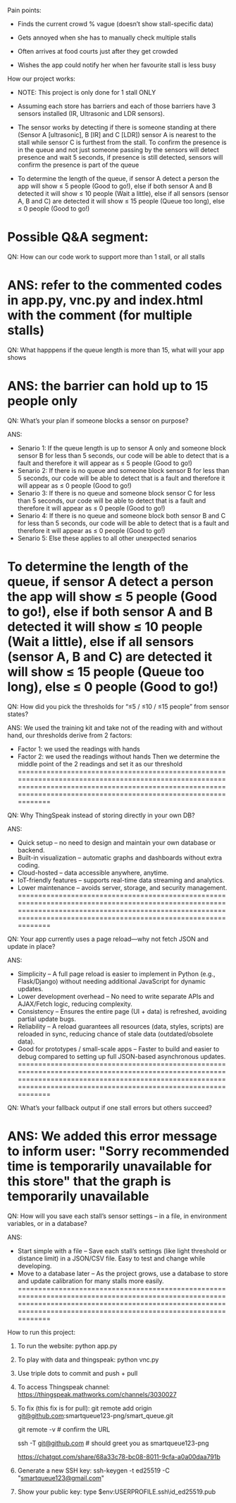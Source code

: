 Pain points: 

- Finds the current crowd % vague (doesn’t show stall-specific data)

- Gets annoyed when she has to manually check multiple stalls

- Often arrives at food courts just after they get crowded

- Wishes the app could notify her when her favourite stall is less busy



How our project works:

- NOTE: This project is only done for 1 stall ONLY 

- Assuming each store has barriers and each of those barriers have 3 sensors installed (IR, Ultrasonic and LDR sensors). 

- The sensor works by detecting if there is someone standing at there (Sensor A [ultrasonic], B [IR] and C [LDR]) sensor A is nearest to the stall while sensor C is furthest from the stall. To confirm the presence is in the queue and not just someone passing by the sensors will detect presence and wait 5 seconds, if presence is still detected, sensors will confirm the presence is part of the queue

- To determine the length of the queue, if sensor A detect a person the app will show ≤ 5 people (Good to go!), else if both sensor A and B detected it will show ≤ 10 people (Wait a little), else if all sensors (sensor A, B and C) are detected it will show ≤ 15 people (Queue too long), else ≤ 0 people (Good to go!)




Possible Q&A segment:
==============================

QN: How can our code work to support more than 1 stall, or all stalls 

ANS: refer to the commented codes in app.py, vnc.py and index.html with the comment (for multiple stalls)
====================================================================================================================================================================================================================

QN: What happpens if the queue length is more than 15, what will your app shows

ANS: the barrier can hold up to 15 people only
====================================================================================================================================================================================================================

QN: What’s your plan if someone blocks a sensor on purpose?

ANS: 
- Senario 1: If the queue length is up to sensor A only and someone block sensor B for less than 5 seconds, our code will be able to detect that is a fault and therefore it will appear as ≤ 5 people (Good to go!)
- Senario 2: If there is no queue and someone block sensor B for less than 5 seconds, our code will be able to detect that is a fault and therefore it will appear as ≤ 0 people (Good to go!)
- Senario 3: If there is no queue and someone block sensor C for less than 5 seconds, our code will be able to detect that is a fault and therefore it will appear as ≤ 0 people (Good to go!)
- Senario 4: If there is no queue and someone block both sensor B and C for less than 5 seconds, our code will be able to detect that is a fault and therefore it will appear as ≤ 0 people (Good to go!)
- Senario 5: Else these applies to all other unexpected senarios

To determine the length of the queue, if sensor A detect a person the app will show ≤ 5 people (Good to go!), else if both sensor A and B detected it will show ≤ 10 people (Wait a little), else if all sensors (sensor A, B and C) are detected it will show ≤ 15 people (Queue too long), else ≤ 0 people (Good to go!)
====================================================================================================================================================================================================================

QN: How did you pick the thresholds for “≤5 / ≤10 / ≤15 people” from sensor states?

ANS: We used the training kit and take not of the reading with and without hand, our thresholds derive from 2 factors:
- Factor 1: we used the readings with hands
- Factor 2: we used the readings without hands 
Then we determine the middle point of the 2 readings and set it as our threshold
====================================================================================================================================================================================================================

QN: Why ThingSpeak instead of storing directly in your own DB?

ANS: 
- Quick setup – no need to design and maintain your own database or backend.
- Built-in visualization – automatic graphs and dashboards without extra coding.
- Cloud-hosted – data accessible anywhere, anytime.
- IoT-friendly features – supports real-time data streaming and analytics.
- Lower maintenance – avoids server, storage, and security management.
====================================================================================================================================================================================================================

QN: Your app currently uses a page reload—why not fetch JSON and update in place?

ANS: 
- Simplicity – A full page reload is easier to implement in Python (e.g., Flask/Django) without needing additional JavaScript for dynamic updates.
- Lower development overhead – No need to write separate APIs and AJAX/Fetch logic, reducing complexity.
- Consistency – Ensures the entire page (UI + data) is refreshed, avoiding partial update bugs.
- Reliability – A reload guarantees all resources (data, styles, scripts) are reloaded in sync, reducing chance of stale data (outdated/obsolete data).
- Good for prototypes / small-scale apps – Faster to build and easier to debug compared to setting up full JSON-based asynchronous updates.
====================================================================================================================================================================================================================

QN: What’s your fallback output if one stall errors but others succeed?

ANS: 
We added this error message to inform user: "Sorry recommended time is temporarily unavailable for this store" that the graph is temporarily unavailable 
====================================================================================================================================================================================================================

QN: How will you save each stall’s sensor settings – in a file, in environment variables, or in a database?

ANS: 
- Start simple with a file – Save each stall’s settings (like light threshold or distance limit) in a JSON/CSV file. Easy to test and change while developing.
- Move to a database later – As the project grows, use a database to store and update calibration for many stalls more easily.
====================================================================================================================================================================================================================




How to run this project:

1. To run the website: python app.py

2. To play with data and thingspeak: python vnc.py 

3. Use triple dots to commit and push + pull

4. To access Thingspeak channel: https://thingspeak.mathworks.com/channels/3030027 

5. To fix (this fix is for pull): git remote add origin git@github.com:smartqueue123-png/smart_queue.git

    git remote -v           # confirm the URL

    ssh -T git@github.com   # should greet you as smartqueue123-png

    https://chatgpt.com/share/68a33c78-bc08-8011-9cfa-a0a00daa791b 

6. Generate a new SSH key: ssh-keygen -t ed25519 -C "smartqueue123@gmail.com"

7. Show your public key: type $env:USERPROFILE\.ssh\id_ed25519.pub
